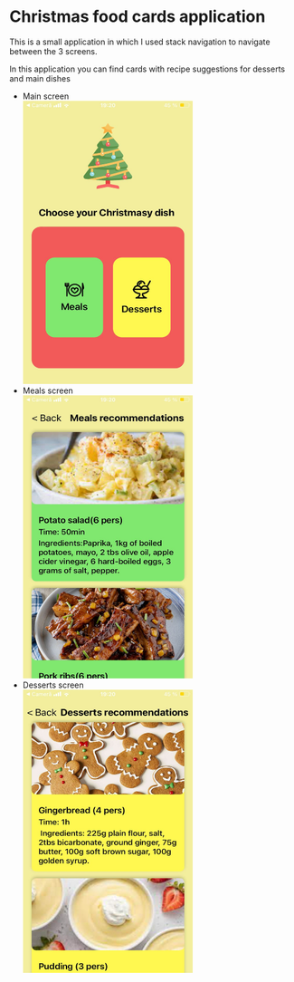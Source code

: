 <h1>Christmas food cards application</h1>
<p>This is a small application in which I used stack navigation to navigate between the 3 screens.</p>
<p>In this application you can find  cards with recipe suggestions for desserts and main dishes</p>
<ul>
<li>Main screen</li>
<img src ="./README_photos/MainScreen.jpg" width = "300" height ="500"/> 
<li>Meals screen</li>
<img src ="./README_photos/MealsScreen.jpg" width = "300" height ="500"/> 
<li>Desserts screen</li>
<img src ="./README_photos/DessertsScreen.jpg" width = "300" height ="500"/>
</ul>
